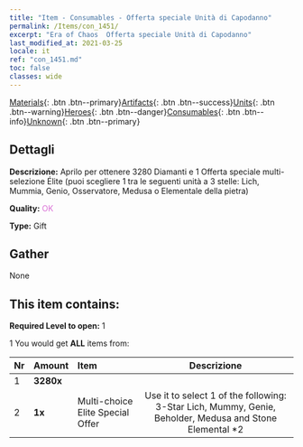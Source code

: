 ```yaml
---
title: "Item - Consumables - Offerta speciale Unità di Capodanno"
permalink: /Items/con_1451/
excerpt: "Era of Chaos  Offerta speciale Unità di Capodanno"
last_modified_at: 2021-03-25
locale: it
ref: "con_1451.md"
toc: false
classes: wide
---
```

 [Materials](/it/Items/){: .btn .btn--primary}[Artifacts](/it/Items/Artifacts/){: .btn .btn--success}[Units](/it/Items/Units/){: .btn .btn--warning}[Heroes](/it/Items/Heroes/){: .btn .btn--danger}[Consumables](/it/Items/Consumables/){: .btn .btn--info}[Unknown](/it/Items/Unknown/){: .btn .btn--primary}

## Dettagli
 **Descrizione:** Aprilo per ottenere 3280 Diamanti e 1 Offerta speciale multi-selezione Élite (puoi scegliere 1 tra le seguenti unità a 3 stelle: Lich, Mummia, Genio, Osservatore, Medusa o Elementale della pietra)

 **Quality:** <span style="color: #DA70D6">OK</span>

 **Type:** Gift

## Gather

  None

## This item contains:

 **Required Level to open:** 1

 1 You would get **ALL** items  from:

  | Nr | Amount |     Item    | Descrizione |
  |:---|:-------|:------------|:-----------:|
  | 1 |  **3280x** | <i class="fas fa-gem"/> |  | 
  | 2 |  **1x** | Multi-choice Elite Special Offer | Use it to select 1 of the following: 3-Star Lich, Mummy, Genie, Beholder, Medusa and Stone Elemental *2  | 
